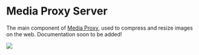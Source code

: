 # Media Proxy Server

The main component of [Media Proxy](https://github.com/ThePicoNerd/mediaproxy), used to compress and resize images on the web. Documentation soon to be added!

![](https://github.com/ThePicoNerd/mediaproxy-server/workflows/Master%20Release/badge.svg)